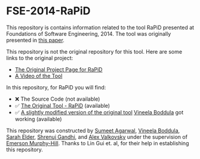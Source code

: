 # FSE-2014-RaPiD


This repository is contains information related to the tool RaPiD presented at Foundations of Software Engineering, 2014. The tool was originally presented in [this paper](http://dl.acm.org/citation.cfm?doid=2635868.2661668).

This repository is not the original repository for this tool. Here are some links to the original project:
* [The Original Project Page for RaPiD](https://profilelingui.wordpress.com/research-work/rapid-tool/)
* [A Video of the Tool](https://www.youtube.com/watch?v=t3ygWl5SlUA)


In this repository, for RaPiD you will find:
* :x: The Source Code (not available)
* :white_check_mark: [The Original Tool - RaPiD](https://profilelingui.wordpress.com/research-work/rapid-tool/) (available)
* :white_check_mark: [A slightly modified version of the original tool](/tree/tool) [Vineela Boddula](https://github.com/boddulavineela) got working (available)


This repository was constructed by [Sumeet Agarwal](https://github.com/sumeet29), [Vineela Boddula](https://github.com/boddulavineela), [Sarah Elder](https://github.com/seelder),  [Shrenuj Gandhi](https://github.com/shrenujgandhi), and [Alex Valkovsky](https://github.com/avalkovsky) under the supervision of [Emerson Murphy-Hill](https://github.com/CaptainEmerson). Thanks to Lin Gui et. al, for their help in establishing this repository. 
